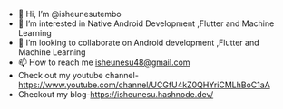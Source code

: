 - 👋 Hi, I’m @isheunesutembo
- 👀 I’m interested in Native Android Development ,Flutter and Machine Learning
- 💞️ I’m looking to collaborate on Android development ,Flutter and Machine Learning
- 📫 How to reach me  isheunesu48@gmail.com
- Check out my youtube channel-https://www.youtube.com/channel/UCGfU4kZ0QHYriCMLhBoC1aA
- Checkout my blog-https://isheunesu.hashnode.dev/

<!---
isheunesutembo/isheunesutembo is a ✨ special ✨ repository because its `README.md` (this file) appears on your GitHub profile.
You can click the Preview link to take a look at your changes.
--->
